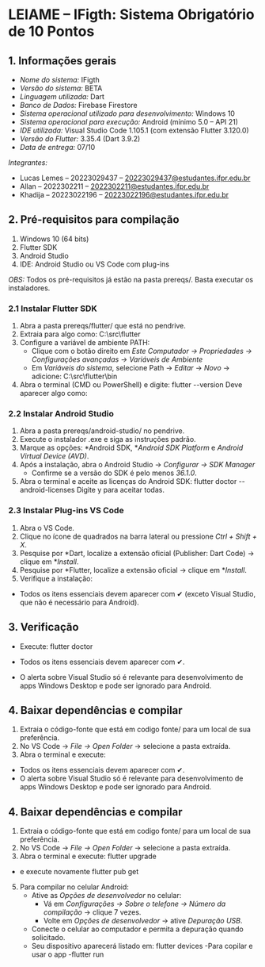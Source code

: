 # LEIAME – IFigth: Sistema Obrigatório de 10 Pontos

## 1. Informações gerais

- *Nome do sistema:* IFigth  
- *Versão do sistema:* BETA  
- *Linguagem utilizada:* Dart  
- *Banco de Dados:* Firebase Firestore  
- *Sistema operacional utilizado para desenvolvimento:* Windows 10  
- *Sistema operacional para execução:* Android (mínimo 5.0 – API 21)  
- *IDE utilizada:* Visual Studio Code 1.105.1 (com extensão Flutter 3.120.0)  
- *Versão do Flutter:* 3.35.4 (Dart 3.9.2)  
- *Data de entrega:* 07/10  

*Integrantes:*  
- Lucas Lemes – 20223029437 – 20223029437@estudantes.ifpr.edu.br  
- Allan – 2022302211 – 2022302211@estudantes.ifpr.edu.br  
- Khadija – 20223022196 – 20223022196@estudantes.ifpr.edu.br  

## 2. Pré-requisitos para compilação

1. Windows 10 (64 bits)  
2. Flutter SDK  
3. Android Studio  
4. IDE: Android Studio ou VS Code com plug-ins  

*OBS:* Todos os pré-requisitos já estão na pasta prereqs/. Basta executar os instaladores.

### 2.1 Instalar Flutter SDK

1. Abra a pasta prereqs/flutter/ que está no pendrive.  
2. Extraia para algo como: C:\src\flutter  
3. Configure a variável de ambiente PATH:  
   - Clique com o botão direito em *Este Computador → Propriedades → Configurações avançadas → Variáveis de Ambiente*  
   - Em *Variáveis do sistema*, selecione Path → *Editar* → *Novo* → adicione: C:\src\flutter\bin  
4. Abra o terminal (CMD ou PowerShell) e digite:
    flutter --version
    Deve aparecer algo como:  
### 2.2 Instalar Android Studio

1. Abra a pasta prereqs/android-studio/ no pendrive.  
2. Execute o instalador .exe e siga as instruções padrão.  
3. Marque as opções: *Android SDK, **Android SDK Platform* e *Android Virtual Device (AVD)*.  
4. Após a instalação, abra o Android Studio → *Configurar → SDK Manager*  
   - Confirme se a versão do SDK é pelo menos *36.1.0*.  
5. Abra o terminal e aceite as licenças do Android SDK: 
flutter doctor --android-licenses
Digite y para aceitar todas.

### 2.3 Instalar Plug-ins VS Code

1. Abra o VS Code.  
2. Clique no ícone de quadrados na barra lateral ou pressione *Ctrl + Shift + X*.  
3. Pesquise por *Dart, localize a extensão oficial (Publisher: Dart Code) → clique em **Install*.  
4. Pesquise por *Flutter, localize a extensão oficial → clique em **Install*.  
5. Verifique a instalação:

- Todos os itens essenciais devem aparecer com ✔ (exceto Visual Studio, que não é necessário para Android).

## 3. Verificação

- Execute: flutter doctor

- Todos os itens essenciais devem aparecer com ✔.  
- O alerta sobre Visual Studio só é relevante para desenvolvimento de apps Windows Desktop e pode ser ignorado para Android.

## 4. Baixar dependências e compilar

1. Extraia o código-fonte que está em codigo fonte/ para um local de sua preferência.  
2. No VS Code → *File → Open Folder* → selecione a pasta extraída.  
3. Abra o terminal e execute:

- Todos os itens essenciais devem aparecer com ✔.  
- O alerta sobre Visual Studio só é relevante para desenvolvimento de apps Windows Desktop e pode ser ignorado para Android.

## 4. Baixar dependências e compilar

1. Extraia o código-fonte que está em codigo fonte/ para um local de sua preferência.  
2. No VS Code → *File → Open Folder* → selecione a pasta extraída.  
3. Abra o terminal e execute: flutter upgrade 

- e execute novamente flutter pub get

5. Para compilar no celular Android:  
   - Ative as *Opções de desenvolvedor* no celular:  
     - Vá em *Configurações → Sobre o telefone → Número da compilação* → clique 7 vezes.  
     - Volte em *Opções de desenvolvedor* → ative *Depuração USB*.  
   - Conecte o celular ao computador e permita a depuração quando solicitado.  
   - Seu dispositivo aparecerá listado em:
    flutter devices
    -Para copilar e usar o app 
    -flutter run
